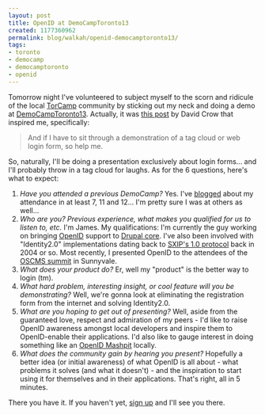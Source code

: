 ```yaml
---
layout: post
title: OpenID at DemoCampToronto13
created: 1177360962
permalink: blog/walkah/openid-democamptoronto13/
tags:
- toronto
- democamp
- democamptoronto
- openid
---
```

<p>Tomorrow night I've volunteered to subject myself to the scorn and ridicule of the local <a href="http://barcamp.org/TorCamp">TorCamp</a> community by sticking out my neck and doing a demo at <a href="http://barcamp.org/DemoCampToronto13">DemoCampToronto13</a>. Actually, it was <a href="http://davidcrow.ca/article/1504/democamptoronto13-april-24-2007-630pm">this post</a> by David Crow that inspired me, specifically:</p>
<blockquote>
And if I have to sit through a demonstration of a tag cloud or web login form, so help me.
</blockquote>
<p>So, naturally, I'll be doing a presentation exclusively about login forms... and I'll probably throw in a tag cloud for laughs. As for the 6 questions, here's what to expect:</p>
<ol>
<li><em>Have you attended a previous DemoCamp?</em> Yes. I've <a href="http://walkah.net/search/node/democamp">blogged</a> about my attendance in at least 7, 11 and 12... I'm pretty sure I was at others as well...</li>
<li><em>Who are you? Previous experience, what makes you qualified for us to listen to, etc.</em> I'm James. My qualifications: I'm currently the guy working on bringing <a href="http://openid.net/">OpenID</a> support to <a href="http://drupal.org/">Drupal core</a>. I've also been involved with "Identity2.0" implementations dating back to <a href="http://www.sxip.com/">SXIP's 1.0 protocol</a> back in 2004 or so. Most recently, I presented OpenID to the attendees of the <a href="http://2007.oscms-summit.org/">OSCMS summit</a> in Sunnyvale.</li>
<li><em>What does your product do?</em> Er, well my "product" is the better way to login (tm).</li>
<li><em>What hard problem, interesting insight, or cool feature will you be demonstrating?</em> Well, we're gonna look at eliminating the registration form from the internet and solving Identity2.0.</li>
<li><em>What are you hoping to get out of presenting?</em> Well, aside from the guaranteed love, respect and admiration of my peers - I'd like to raise OpenID awareness amongst local developers and inspire them to OpenID-enable their applications. I'd also like to gauge interest in doing something like an <a href="http://mashpit.pbwiki.com/MashPitOpenidVancouver">OpenID Mashpit</a> locally.</li>
<li><em>What does the community gain by hearing you present?</em> Hopefully a better idea (or initial awareness) of what OpenID is all about - what problems it solves (and what it doesn't) - and the inspiration to start using it for themselves and in their applications. That's right, all in 5 minutes.</li>
</ol>
<p>There you have it. If you haven't yet, <a href="http://barcamp.org/DemoCampToronto13">sign up</a> and I'll see you there.</p>
